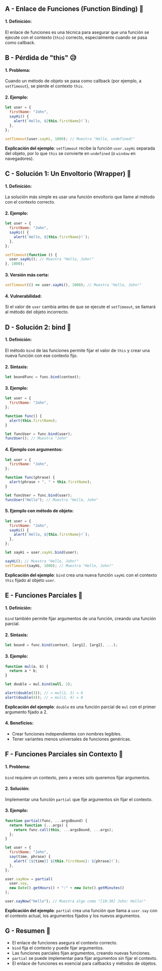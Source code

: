 ## A - Enlace de Funciones (Function Binding) 🔗

#### 1. **Definición:**

El enlace de funciones es una técnica para asegurar que una función se ejecute con el contexto (`this`) correcto, especialmente cuando se pasa como callback.

## B - Pérdida de "this" 😥

#### 1. **Problema:**

Cuando un método de objeto se pasa como callback (por ejemplo, a `setTimeout`), se pierde el contexto `this`.

#### 2. **Ejemplo:**

```javascript
let user = {
  firstName: "John",
  sayHi() {
    alert(`Hello, ${this.firstName}!`);
  },
};

setTimeout(user.sayHi, 1000); // Muestra "Hello, undefined!"
```

**Explicación del ejemplo**:
`setTimeout` recibe la función `user.sayHi` separada del objeto, por lo que `this` se convierte en `undefined` (o `window` en navegadores).

## C - Solución 1: Un Envoltorio (Wrapper) 🎁

#### 1. **Definición:**

La solución más simple es usar una función envoltorio que llame al método con el contexto correcto.

#### 2. **Ejemplo:**

```javascript
let user = {
  firstName: "John",
  sayHi() {
    alert(`Hello, ${this.firstName}!`);
  },
};

setTimeout(function () {
  user.sayHi(); // Muestra "Hello, John!"
}, 1000);
```

#### 3. **Versión más corta:**

```javascript
setTimeout(() => user.sayHi(), 1000); // Muestra "Hello, John!"
```

#### 4. **Vulnerabilidad:**

Si el valor de `user` cambia antes de que se ejecute el `setTimeout`, se llamará al método del objeto incorrecto.

## D - Solución 2: bind 🔗

#### 1. **Definición:**

El método `bind` de las funciones permite fijar el valor de `this` y crear una nueva función con ese contexto fijo.

#### 2. **Sintaxis:**

```javascript
let boundFunc = func.bind(context);
```

#### 3. **Ejemplo:**

```javascript
let user = {
  firstName: "John",
};

function func() {
  alert(this.firstName);
}

let funcUser = func.bind(user);
funcUser(); // Muestra "John"
```

#### 4. **Ejemplo con argumentos:**

```javascript
let user = {
  firstName: "John",
};

function func(phrase) {
  alert(phrase + ", " + this.firstName);
}

let funcUser = func.bind(user);
funcUser("Hello"); // Muestra "Hello, John"
```

#### 5. **Ejemplo con método de objeto:**

```javascript
let user = {
  firstName: "John",
  sayHi() {
    alert(`Hello, ${this.firstName}!`);
  },
};

let sayHi = user.sayHi.bind(user);

sayHi(); // Muestra "Hello, John!"
setTimeout(sayHi, 1000); // Muestra "Hello, John!"
```

**Explicación del ejemplo**:
`bind` crea una nueva función `sayHi` con el contexto `this` fijado al objeto `user`.

## E - Funciones Parciales 🧩

#### 1. **Definición:**

`bind` también permite fijar argumentos de una función, creando una función parcial.

#### 2. **Sintaxis:**

```javascript
let bound = func.bind(context, [arg1], [arg2], ...);
```

#### 3. **Ejemplo:**

```javascript
function mul(a, b) {
  return a * b;
}

let double = mul.bind(null, 2);

alert(double(3)); // = mul(2, 3) = 6
alert(double(4)); // = mul(2, 4) = 8
```

**Explicación del ejemplo**:
`double` es una función parcial de `mul` con el primer argumento fijado a 2.

#### 4. **Beneficios:**

- Crear funciones independientes con nombres legibles.
- Tener variantes menos universales de funciones genéricas.

## F - Funciones Parciales sin Contexto 🚫

#### 1. **Problema:**

`bind` requiere un contexto, pero a veces solo queremos fijar argumentos.

#### 2. **Solución:**

Implementar una función `partial` que fije argumentos sin fijar el contexto.

#### 3. **Ejemplo:**

```javascript
function partial(func, ...argsBound) {
  return function (...args) {
    return func.call(this, ...argsBound, ...args);
  };
}

let user = {
  firstName: "John",
  say(time, phrase) {
    alert(`[${time}] ${this.firstName}: ${phrase}!`);
  },
};

user.sayNow = partial(
  user.say,
  new Date().getHours() + ":" + new Date().getMinutes()
);

user.sayNow("Hello"); // Muestra algo como "[10:30] John: Hello!"
```

**Explicación del ejemplo**:
`partial` crea una función que llama a `user.say` con el contexto actual, los argumentos fijados y los nuevos argumentos.

## G - Resumen 📝

- El enlace de funciones asegura el contexto correcto.
- `bind` fija el contexto y puede fijar argumentos.
- Las funciones parciales fijan argumentos, creando nuevas funciones.
- `partial` se puede implementar para fijar argumentos sin fijar el contexto.
- El enlace de funciones es esencial para callbacks y métodos de objetos.
